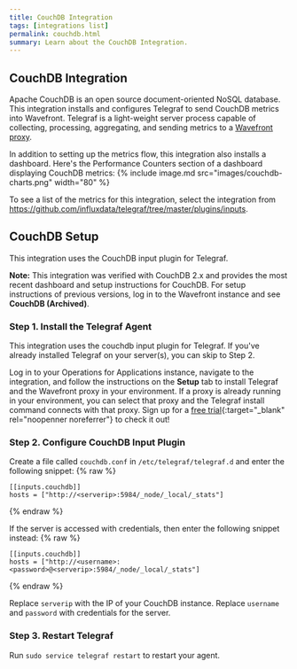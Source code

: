 ```yaml
---
title: CouchDB Integration
tags: [integrations list]
permalink: couchdb.html
summary: Learn about the CouchDB Integration.
---
```

## CouchDB Integration

Apache CouchDB is an open source document-oriented NoSQL database. This integration installs and configures Telegraf to send CouchDB metrics into Wavefront. Telegraf is a light-weight server process capable of collecting, processing, aggregating, and sending metrics to a [Wavefront proxy](https://docs.wavefront.com/proxies.html).

In addition to setting up the metrics flow, this integration also installs a dashboard. Here's the Performance Counters section of a dashboard displaying CouchDB metrics:
{% include image.md src="images/couchdb-charts.png" width="80" %}


To see a list of the metrics for this integration, select the integration from <https://github.com/influxdata/telegraf/tree/master/plugins/inputs>.
## CouchDB Setup

This integration uses the CouchDB input plugin for Telegraf.

**Note:**  This integration was verified with CouchDB 2.x and provides the most recent dashboard and setup instructions for CouchDB. For setup instructions of previous versions, log in to the Wavefront instance and see **CouchDB (Archived)**.



### Step 1. Install the Telegraf Agent

This integration uses the couchdb input plugin for Telegraf. If you've already installed Telegraf on your server(s), you can skip to Step 2.

Log in to your Operations for Applications instance, navigate to the integration, and follow the instructions on the **Setup** tab to install Telegraf and the Wavefront proxy in your environment. If a proxy is already running in your environment, you can select that proxy and the Telegraf install command connects with that proxy. Sign up for a [free trial](https://tanzu.vmware.com/observability-trial){:target="_blank" rel="noopenner noreferrer"} to check it out!


### Step 2. Configure CouchDB Input Plugin


Create a file called `couchdb.conf` in `/etc/telegraf/telegraf.d` and enter the following snippet:
{% raw %}
```
[[inputs.couchdb]]
hosts = ["http://<serverip>:5984/_node/_local/_stats"]
```
{% endraw %}

If the server is accessed with credentials, then enter the following snippet instead:
{% raw %}
```
[[inputs.couchdb]]
hosts = ["http://<username>:<password>@<serverip>:5984/_node/_local/_stats"]
```
{% endraw %}

Replace `serverip` with the IP of your CouchDB instance. Replace `username` and `password` with credentials for the server.

### Step 3. Restart Telegraf

Run `sudo service telegraf restart` to restart your agent.



